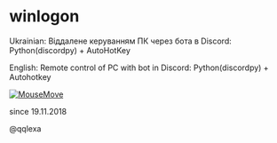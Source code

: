 # winlogon
<p>
Ukrainian: Віддалене керуванням ПК через бота в Discord: Python(discordpy) + AutoHotKey

English: Remote control of PC with bot in Discord: Python(discordpy) + Autohotkey
</p>

[![MouseMove](https://j.gifs.com/4Q7E46.gif)](https://youtu.be/JND1uxRq8FE)


since 19.11.2018

@qqlexa
